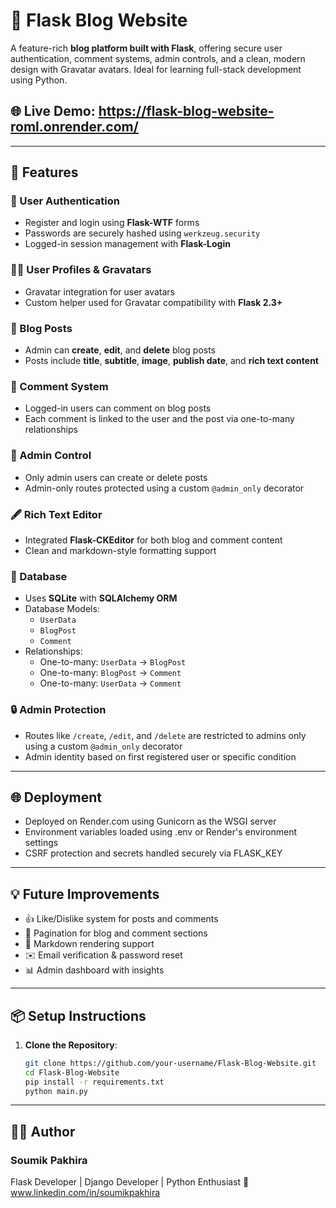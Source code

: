 # 📝 Flask Blog Website

A feature-rich **blog platform built with Flask**, offering secure user authentication, comment systems, admin controls, and a clean, modern design with Gravatar avatars. Ideal for learning full-stack development using Python.

## 🌐 Live Demo: https://flask-blog-website-roml.onrender.com/

---

## 🚀 Features

### 🔐 User Authentication
- Register and login using **Flask-WTF** forms
- Passwords are securely hashed using `werkzeug.security`
- Logged-in session management with **Flask-Login**

### 🧑‍💻 User Profiles & Gravatars
- Gravatar integration for user avatars
- Custom helper used for Gravatar compatibility with **Flask 2.3+**

### 📝 Blog Posts
- Admin can **create**, **edit**, and **delete** blog posts
- Posts include **title**, **subtitle**, **image**, **publish date**, and **rich text content**

### 💬 Comment System
- Logged-in users can comment on blog posts
- Each comment is linked to the user and the post via one-to-many relationships

### 🧠 Admin Control
- Only admin users can create or delete posts
- Admin-only routes protected using a custom `@admin_only` decorator

### 🖋️ Rich Text Editor
- Integrated **Flask-CKEditor** for both blog and comment content
- Clean and markdown-style formatting support

### 💾 Database
- Uses **SQLite** with **SQLAlchemy ORM**
- Database Models:
  - `UserData`
  - `BlogPost`
  - `Comment`
- Relationships:
  - One-to-many: `UserData` → `BlogPost`
  - One-to-many: `BlogPost` → `Comment`
  - One-to-many: `UserData` → `Comment`

### 🔒 Admin Protection
- Routes like `/create`, `/edit`, and `/delete` are restricted to admins only using a custom `@admin_only` decorator
- Admin identity based on first registered user or specific condition

---

## 🌐 Deployment

- Deployed on Render.com using Gunicorn as the WSGI server
- Environment variables loaded using .env or Render's environment settings
- CSRF protection and secrets handled securely via FLASK_KEY

---

## 💡 Future Improvements

- 👍 Like/Dislike system for posts and comments  
- 📄 Pagination for blog and comment sections  
- 📝 Markdown rendering support  
- ✉️ Email verification & password reset  
- 📊 Admin dashboard with insights

---

## 📦 Setup Instructions

1. **Clone the Repository**:
   ```bash
   git clone https://github.com/your-username/Flask-Blog-Website.git
   cd Flask-Blog-Website
   pip install -r requirements.txt
   python main.py

---

## 🧑‍💻 Author

### Soumik Pakhira
Flask Developer | Django Developer | Python Enthusiast
🔗 www.linkedin.com/in/soumikpakhira




  
